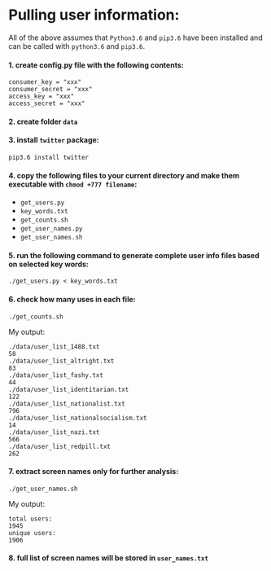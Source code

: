 # Pulling user information:

All of the above assumes that `Python3.6` and `pip3.6` have been installed and can be called with `python3.6` and `pip3.6`. 

#### 1. create config.py file with the following contents:

```
consumer_key = "xxx"
consumer_secret = "xxx"
access_key = "xxx"
access_secret = "xxx"
```

#### 2. create folder `data`

#### 3. install `twitter` package:

```
pip3.6 install twitter
```

#### 4. copy the following files to your current directory and make them executable with `chmod +777 filename`:
 
 - `get_users.py`
 - `key_words.txt`
 - `get_counts.sh`
 - `get_user_names.py`
 - `get_user_names.sh`

#### 5. run the following command to generate complete user info files based on selected key words:

```
./get_users.py < key_words.txt
```

#### 6. check how many uses in each file:

```
./get_counts.sh
```

My output:
```
./data/user_list_1488.txt
58
./data/user_list_altright.txt
83
./data/user_list_fashy.txt
44
./data/user_list_identitarian.txt
122
./data/user_list_nationalist.txt
796
./data/user_list_nationalsocialism.txt
14
./data/user_list_nazi.txt
566
./data/user_list_redpill.txt
262
```

#### 7. extract screen names only for further analysis:

```
./get_user_names.sh
```

My output:
```
total users:
1945
unique users:
1906
```

#### 8. full list of screen names will be stored in `user_names.txt`
